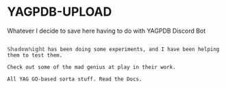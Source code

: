 # YAGPDB-UPLOAD
Whatever I decide to save here having to do with YAGPDB Discord Bot

~~~~~~~~~~~~~~~~~~~~~~~~~~~~~~~~~~~~~~~~~~~~~~~~~~~~~~~~~~~~~~~~~~~

𝕊𝕙𝕒𝕕𝕠𝕨ℕ𝕚𝕘𝕙𝕥 has been doing some experiments, and I have been helping them to test them. 

Check out some of the mad genius at play in their work. 

All YAG GO-based sorta stuff. Read the Docs. 
